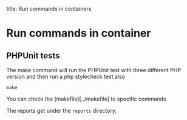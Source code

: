 title: Run commands in containers

# Run commands in container

## PHPUnit tests

The make command will run the PHPUnit test with three different PHP version and then run a php stylecheck test also

```shell
make
```

You can check the (makefile)[../makefile] to specific commands.

The reports get under the `reports` directory.